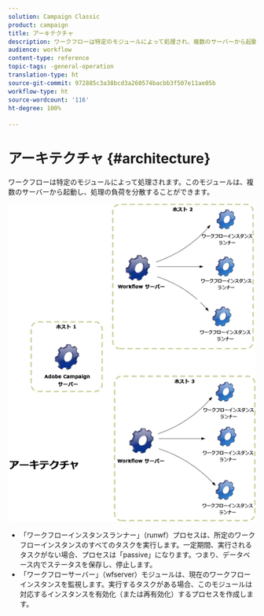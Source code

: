 ```yaml
---
solution: Campaign Classic
product: campaign
title: アーキテクチャ
description: ワークフローは特定のモジュールによって処理され、複数のサーバーから起動し、処理の負荷を分散することができます。
audience: workflow
content-type: reference
topic-tags: -general-operation
translation-type: ht
source-git-commit: 972885c3a38bcd3a260574bacbb3f507e11ae05b
workflow-type: ht
source-wordcount: '116'
ht-degree: 100%

---
```



# アーキテクチャ {#architecture}

ワークフローは特定のモジュールによって処理されます。このモジュールは、複数のサーバーから起動し、処理の負荷を分散することができます。

![](assets/architecture.png)

* 「ワークフローインスタンスランナー」（runwf）プロセスは、所定のワークフローインスタンスのすべてのタスクを実行します。一定期間、実行されるタスクがない場合、プロセスは「passive」になります。つまり、データベース内でステータスを保存し、停止します。
* 「ワークフローサーバー」（wfserver）モジュールは、現在のワークフローインスタンスを監視します。実行するタスクがある場合、このモジュールは対応するインスタンスを有効化（または再有効化）するプロセスを作成します。

